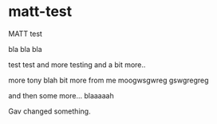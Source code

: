 # matt-test
MATT test

bla bla bla

test test and more testing
and a bit more..

more tony blah
bit more from me 
moogwsgwreg
gswgregreg

and then some more...
blaaaaah


Gav changed something.
